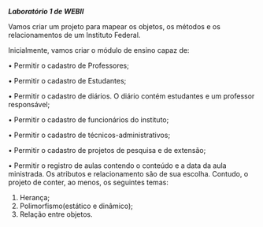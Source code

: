 **_Laboratório 1 de WEBII_**

Vamos criar um projeto para mapear os objetos, os métodos e os relacionamentos de um Instituto
Federal.

Inicialmente, vamos criar o módulo de ensino capaz de:

• Permitir o cadastro de Professores;

• Permitir o cadastro de Estudantes;

• Permitir o cadastro de diários. O diário contém estudantes e um professor responsável;

• Permitir o cadastro de funcionários do instituto;

• Permitir o cadastro de técnicos-administrativos;

• Permitir o cadastro de projetos de pesquisa e de extensão;

• Permitir o registro de aulas contendo o conteúdo e a data da aula ministrada.
Os atributos e relacionamento são de sua escolha. Contudo, o projeto de conter, ao menos, os
seguintes temas:

1. Herança;
2. Polimorfismo(estático e dinâmico);
3. Relação entre objetos.
